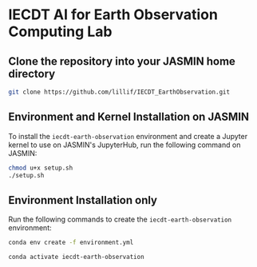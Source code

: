 # IECDT AI for Earth Observation Computing Lab

## Clone the repository into your JASMIN home directory
```bash
git clone https://github.com/lillif/IECDT_EarthObservation.git
```

## Environment and Kernel Installation on JASMIN
To install the `iecdt-earth-observation` environment and create a Jupyter kernel to use on JASMIN's JupyterHub, run the following command on JASMIN:

```bash
chmod u+x setup.sh
./setup.sh
```

## Environment Installation only

Run the following commands to create the `iecdt-earth-observation` environment:

```bash
conda env create -f environment.yml

conda activate iecdt-earth-observation
```
